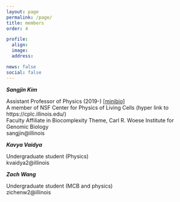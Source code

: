 ```yaml
---
layout: page 
permalink: /page/
title: members 
order: 4 

profile:
  align: 
  image: 
  address: 

news: false 
social: false
---
```

<p><strong><i>Sangjin Kim</i></strong></p>
Assistant Professor of Physics (2019-) <a href="https://physics.illinois.edu/people/directory/profile/sangjin" target="_blank">[minibio]</a>
<br>A member of NSF Center for Physics of Living Cells (hyper link to https://cplc.illinois.edu/)
<br>Faculty Affiliate in Biocomplexity Theme, Carl R. Woese Institute for Genomic Biology
<br>sangjin@illinois
<br>
<p><strong><i>Kavya Vaidya</i></strong></p>
Undergraduate student (Physics)
<br>kvaidya2@illinois
<br>
<p><strong><i>Zach Wang</i></strong></p>
Undergraduate student (MCB and physics)
<br>zichenw2@illinois
<br>
<br>

